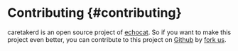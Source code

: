 # Contributing {#contributing}

caretakerd is an open source project of [echocat](https://echocat.org).
So if you want to make this project even better, you can contribute to this project on [Github](https://github.com/echocat/caretakerd)
by [fork us](https://github.com/echocat/caretakerd/fork).
